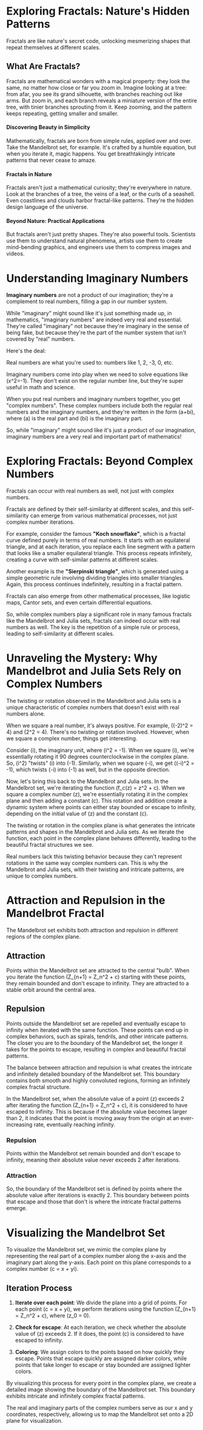 # Exploring Fractals: Nature's Hidden Patterns

Fractals are like nature's secret code, unlocking mesmerizing shapes that repeat themselves at different scales.

## What Are Fractals?

Fractals are mathematical wonders with a magical property: they look the same, no matter how close or far you zoom in. Imagine looking at a tree: from afar, you see its grand silhouette, with branches reaching out like arms. But zoom in, and each branch reveals a miniature version of the entire tree, with tinier branches sprouting from it. Keep zooming, and the pattern keeps repeating, getting smaller and smaller.

#### Discovering Beauty in Simplicity

Mathematically, fractals are born from simple rules, applied over and over. Take the Mandelbrot set, for example. It's crafted by a humble equation, but when you iterate it, magic happens. You get breathtakingly intricate patterns that never cease to amaze.

#### Fractals in Nature

Fractals aren't just a mathematical curiosity; they're everywhere in nature. Look at the branches of a tree, the veins of a leaf, or the curls of a seashell. Even coastlines and clouds harbor fractal-like patterns. They're the hidden design language of the universe.

#### Beyond Nature: Practical Applications

But fractals aren't just pretty shapes. They're also powerful tools. Scientists use them to understand natural phenomena, artists use them to create mind-bending graphics, and engineers use them to compress images and videos.

# Understanding Imaginary Numbers

**Imaginary numbers** are not a product of our imagination; they're a complement to real numbers, filling a gap in our number system.

While "imaginary" might sound like it's just something made up, in mathematics, "imaginary numbers" are indeed very real and essential. They're called "imaginary" not because they're imaginary in the sense of being fake, but because they're the part of the number system that isn't covered by "real" numbers.

Here's the deal:

Real numbers are what you're used to: numbers like 1, 2, -3, 0, etc.

Imaginary numbers come into play when we need to solve equations like \(x^2=-1\). They don't exist on the regular number line, but they're super useful in math and science.

When you put real numbers and imaginary numbers together, you get "complex numbers". These complex numbers include both the regular real numbers and the imaginary numbers, and they're written in the form \(a+bi\), where \(a\) is the real part and \(bi\) is the imaginary part.

So, while "imaginary" might sound like it's just a product of our imagination, imaginary numbers are a very real and important part of mathematics!

# Exploring Fractals: Beyond Complex Numbers

Fractals can occur with real numbers as well, not just with complex numbers.

Fractals are defined by their self-similarity at different scales, and this self-similarity can emerge from various mathematical processes, not just complex number iterations.

For example, consider the famous **"Koch snowflake"**, which is a fractal curve defined purely in terms of real numbers. It starts with an equilateral triangle, and at each iteration, you replace each line segment with a pattern that looks like a smaller equilateral triangle. This process repeats infinitely, creating a curve with self-similar patterns at different scales.

Another example is the **"Sierpinski triangle"**, which is generated using a simple geometric rule involving dividing triangles into smaller triangles. Again, this process continues indefinitely, resulting in a fractal pattern.

Fractals can also emerge from other mathematical processes, like logistic maps, Cantor sets, and even certain differential equations.

So, while complex numbers play a significant role in many famous fractals like the Mandelbrot and Julia sets, fractals can indeed occur with real numbers as well. The key is the repetition of a simple rule or process, leading to self-similarity at different scales.

# Unraveling the Mystery: Why Mandelbrot and Julia Sets Rely on Complex Numbers

The twisting or rotation observed in the Mandelbrot and Julia sets is a unique characteristic of complex numbers that doesn't exist with real numbers alone.

When we square a real number, it's always positive. For example, \((-2)^2 = 4\) and \(2^2 = 4\). There's no twisting or rotation involved. However, when we square a complex number, things get interesting.

Consider \(i\), the imaginary unit, where \(i^2 = -1\). When we square \(i\), we're essentially rotating it 90 degrees counterclockwise in the complex plane. So, \(i^2\) "twists" \(i\) into \(-1\). Similarly, when we square \(-i\), we get \((-i)^2 = -1\), which twists \(-i\) into \(-1\) as well, but in the opposite direction.

Now, let's bring this back to the Mandelbrot and Julia sets. In the Mandelbrot set, we're iterating the function \(f_c(z) = z^2 + c\). When we square a complex number \(z\), we're essentially rotating it in the complex plane and then adding a constant \(c\). This rotation and addition create a dynamic system where points can either stay bounded or escape to infinity, depending on the initial value of \(z\) and the constant \(c\).

The twisting or rotation in the complex plane is what generates the intricate patterns and shapes in the Mandelbrot and Julia sets. As we iterate the function, each point in the complex plane behaves differently, leading to the beautiful fractal structures we see.

Real numbers lack this twisting behavior because they can't represent rotations in the same way complex numbers can. This is why the Mandelbrot and Julia sets, with their twisting and intricate patterns, are unique to complex numbers.

# Attraction and Repulsion in the Mandelbrot Fractal

The Mandelbrot set exhibits both attraction and repulsion in different regions of the complex plane.

## Attraction

Points within the Mandelbrot set are attracted to the central "bulb". When you iterate the function \(Z_{n+1} = Z_n^2 + c\) starting with these points, they remain bounded and don't escape to infinity. They are attracted to a stable orbit around the central area.

## Repulsion

Points outside the Mandelbrot set are repelled and eventually escape to infinity when iterated with the same function. These points can end up in complex behaviors, such as spirals, tendrils, and other intricate patterns. The closer you are to the boundary of the Mandelbrot set, the longer it takes for the points to escape, resulting in complex and beautiful fractal patterns.

The balance between attraction and repulsion is what creates the intricate and infinitely detailed boundary of the Mandelbrot set. This boundary contains both smooth and highly convoluted regions, forming an infinitely complex fractal structure.

In the Mandelbrot set, when the absolute value of a point \(z\) exceeds 2 after iterating the function \(Z_{n+1} = Z_n^2 + c\), it is considered to have escaped to infinity. This is because if the absolute value becomes larger than 2, it indicates that the point is moving away from the origin at an ever-increasing rate, eventually reaching infinity.

### Repulsion

Points within the Mandelbrot set remain bounded and don't escape to infinity, meaning their absolute value never exceeds 2 after iterations.

### Attraction

So, the boundary of the Mandelbrot set is defined by points where the absolute value after iterations is exactly 2. This boundary between points that escape and those that don't is where the intricate fractal patterns emerge.

# Visualizing the Mandelbrot Set

To visualize the Mandelbrot set, we mimic the complex plane by representing the real part of a complex number along the x-axis and the imaginary part along the y-axis. Each point on this plane corresponds to a complex number \(c = x + yi\).

## Iteration Process

1. **Iterate over each point**: We divide the plane into a grid of points. For each point \(c = x + yi\), we perform iterations using the function \(Z_{n+1} = Z_n^2 + c\), where \(z_0 = 0\).

2. **Check for escape**: At each iteration, we check whether the absolute value of \(z\) exceeds 2. If it does, the point \(c\) is considered to have escaped to infinity.

3. **Coloring**: We assign colors to the points based on how quickly they escape. Points that escape quickly are assigned darker colors, while points that take longer to escape or stay bounded are assigned lighter colors.

By visualizing this process for every point in the complex plane, we create a detailed image showing the boundary of the Mandelbrot set. This boundary exhibits intricate and infinitely complex fractal patterns.

The real and imaginary parts of the complex numbers serve as our x and y coordinates, respectively, allowing us to map the Mandelbrot set onto a 2D plane for visualization.

